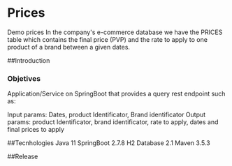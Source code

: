 # Prices
Demo prices
In the company's e-commerce database we have the PRICES table which contains the final price (PVP) and the rate to apply to one product of a brand between a given dates.

##Introduction
### Objetives

Application/Service on SpringBoot that provides a query rest endpoint such as:

Input params: Dates, product Identificator, Brand identificator
Output params: product Identificator, brand identificator, rate to apply, dates and final prices to apply 

##Tecnhologies
Java 11
SpringBoot 2.7.8
H2 Database 2.1
Maven 3.5.3

##Release

